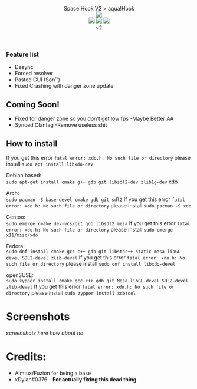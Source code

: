 <p align="center">
  Space!Hook V2 > aqua!Hook <br>
  <img src="https://flat.badgen.net/badge/VAC/Caution/yellow?icon=terminal"><br>
  <img src="https://forthebadge.com/images/badges/made-with-c.svg">
  <img src="https://forthebadge.com/images/badges/made-with-c-plus-plus.svg">
<img src="https://i.imgur.com/2YtOucm.png"><br>v2
</p> <br>

### Feature list <br>

- Desync
- Forced resolver
- Pasted GUI (Son:tm:)
- Fixed Crashing with danger zone update

## Coming Soon!
- Fixed for danger zone so you don't get low fps
-Maybe Better AA
- Synced Clantag
-Remove useless shit 

## How to install <br>


If you get this error `fatal error: xdo.h: No such file or directory` please install ```sudo apt install libxdo-dev```

Debian based: <br>
```sudo apt-get install cmake g++ gdb git libsdl2-dev zlib1g-dev```
  xdo

Arch: <br>
```sudo pacman -S base-devel cmake gdb git sdl2```
 If you get this error `fatal error: xdo.h: No such file or directory` please install ```sudo pacman -S xdo``` 

Gentoo: <br>
```sudo emerge cmake dev-vcs/git gdb libsdl2 mesa```
   If you get this error `fatal error: xdo.h: No such file or directory` please install ```sudo emerge x11/misc/xdo ```

Fedora: <br>
```sudo dnf install cmake gcc-c++ gdb git libstdc++-static mesa-libGL-devel SDL2-devel zlib-devel```
  If you get this error `fatal error: xdo.h: No such file or directory` please install ```sudo dnf install libxdo-devel ```

openSUSE: <br> 
```sudo zypper install cmake gcc-c++ gdb git Mesa-libGL-devel SDL2-devel zlib-devel```
  If you get this error `fatal error: xdo.h: No such file or directory` please install ```sudo zypper install xdotool ```

# Screenshots
*screenshots here*
*how about no*



# Credits:
- Aimtux/Fuzion for being a base
- xDylan#0376 - **For actually fixing this dead thing**

